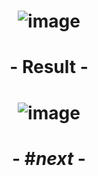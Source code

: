 # <p align="center"> ![image](https://github.com/ChrstphrChevalier/42Lausanne/assets/146819291/7fe621a6-bb07-4a46-b002-c3f85e41d3d6) </p>

# <p align="center"> - Result - </p>

# <p align="center"> ![image](https://github.com/ChrstphrChevalier/42Lausanne/assets/146819291/89e74277-5ef3-4ccc-96c7-f02a0139f679) </p>

# <p align="center"> - #*next* - </p>
